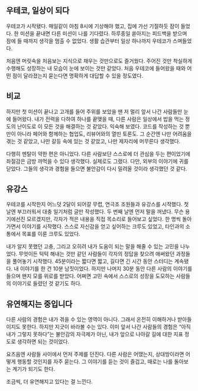 ## 우테코, 일상이 되다

우테코가 시작됐다. 매일같이 아침 8시에 기상해야 했고, 집에 가선 기절하듯 잠이 들었다. 한 미션을 끝내면 다른 미션이 나를 기다렸다. 하루종일 쏟아지는 피드백을 받으며 잠에 들 때까지 생각을 멈출 수 없었다. 생활 습관부터 일상 하나까지 우테코가 스며들었다.

처음엔 머릿속을 처음보는 지식으로 채우는 것만으로도 즐거웠다. 주어진 것만 착실하게 수행해도 성장하는 내 모습이 눈에 보이는 것만 같았다. 처음 우테코에 들어왔을 때와 어떤 점이 달라졌는지 묻는다면 명확하게 대답할 수 있을 정도였다.

## 비교

하지만 첫 미션이 끝나고 고개를 들어 주위를 보았을 땐 저 멀리 앞서 나간 사람들만 눈에 들어왔다. 내가 전력을 다하여 하나를 끝맺을 때, 다른 사람은 일상에서 밥을 먹는 정도의 난이도로 이 모든 것을 해결하는 것 같았다. 익숙해 보였다. 코드를 작성하는 것 뿐만이 아니라 페어와 함께하는 협업도, 리뷰어와의 열띤 토론도. 그 순간엔 나만 어려움을 겪는 것 같았고, 나만 갈등 속에 있는 것 같았고, 나만 제자리에 머무른다 생각했다.

다행히 멘탈이 약한 편은 아니었다. 다른 사람보단 스스로에 더 관심을 두는 편이었기에 좌절감은 금방 까먹을 수 있다 생각했다. 실제로도 그랬다. 다만, 외부의 이야기에 귀를 닫았다. 그들의 생각과 경험을 들으면 불안감이 다시 밀려올 것이라 생각했던 것 같다.

## 유강스

우테코를 시작한지 어느덧 2달이 되어갈 무렵, 연극조 조원들과 유강스를 시작했다. 첫 날엔 부끄러워서 대충 일기처럼 글만 작성했다. 두 번째 날엔 먼저 말을 꺼냈다. 무슨 용기에선진 모르겠지만, 각자가 적은 내용을 직접 목소리로 들어보고 싶었다. 한 명씩 돌아가면서 이야기를 시작했다. 스스로 자신감을 얻고 싶어하는 크루도 있었고, 타인과의 소통에서 목표를 이룬 크루도 있었다.

내가 알지 못했던 고충, 그리고 오히려 내가 도움이 되는 말을 해줄 수 있는 고민을 나누었다. 무엇이든 턱턱 해내는 것만 같던 사람들이 각자의 정답을 찾으려 애써왔던 과정들을 풀어놓기 시작했다. 45분이라는 짧다면 짧고, 길다면 긴 시간 동안 스터디는 계속됐다. 내 이야기를 한 건 10분 남짓이었다. 하지만 나머지 30분 동안 다른 사람의 이야기를 들으며 왠지 모를 위로를 받았다. 어쩌면 고민 속에서 스스로의 성장을 도모하는 사람들의 이야기로 들렸던 것 같기도 하다.

## 유연해지는 중입니다

다른 사람의 경험은 내가 겪을 수 있는 영역이 아니다. 그래서 온전히 이해하거나 받아들이지도 못한다. 하지만 지긋이 바라볼 수는 있다. 이미 앞서 나간 사람들의 경험은 “아직 내가 그렇지 못하다”는 불안감의 자극제가 아닌, 내가 앞으로 나아갈 길에 대한 지표 정도로 생각하면 되는 것이었다.

요즈음엔 사람들 사이에서 먼저 주제를 던진다. 다른 사람은 어땠는지, 상대방이라면 어떻게 행동할 것인지를 자주 묻는다. 그 이야기를 듣는 것이 즐겁고, 때로는 나를 돌아보는 계기가 되기도 한다.

조금씩, 더 유연해지고 있다는 걸 느낀다.
